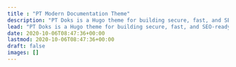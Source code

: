 ```yaml
---
title : "PT Modern Documentation Theme"
description: "PT Doks is a Hugo theme for building secure, fast, and SEO-ready documentation websites, which you can easily update and customize."
lead: "PT Doks is a Hugo theme for building secure, fast, and SEO-ready documentation websites, which you can easily update and customize."
date: 2020-10-06T08:47:36+00:00
lastmod: 2020-10-06T08:47:36+00:00
draft: false
images: []
---
```

